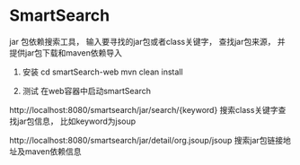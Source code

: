 SmartSearch
===========

jar 包依赖搜索工具，  输入要寻找的jar包或者class关键字，  查找jar包来源， 并提供jar包下载和maven依赖导入

1. 安装
cd smartSearch-web
mvn clean install

2. 测试
在web容器中启动smartSearch

http://localhost:8080/smartsearch/jar/search/{keyword}  搜索class关键字查找jar包信息， 比如keyword为jsoup

http://localhost:8080/smartsearch/jar/detail/org.jsoup/jsoup  搜索jar包链接地址及maven依赖信息

